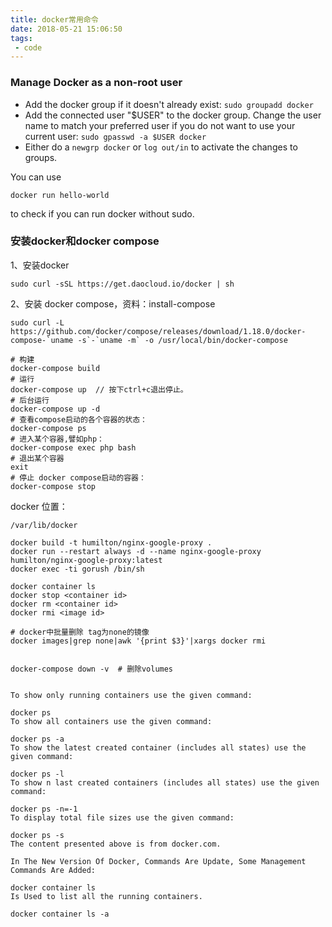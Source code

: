 ```yaml
---
title: docker常用命令
date: 2018-05-21 15:06:50
tags:
 - code
---
```


### Manage Docker as a non-root user
- Add the docker group if it doesn't already exist:
``sudo groupadd docker``
- Add the connected user "$USER" to the docker group. Change the user name to match your preferred user if you do not want to use your current user:
``sudo gpasswd -a $USER docker``
- Either do a ``newgrp docker`` or ``log out/in`` to activate the changes to groups.

You can use
```
docker run hello-world
```
to check if you can run docker without sudo.


### 安装docker和docker compose
1、安装docker
```
sudo curl -sSL https://get.daocloud.io/docker | sh
```
2、安装 docker compose，资料：install-compose
```
sudo curl -L https://github.com/docker/compose/releases/download/1.18.0/docker-compose-`uname -s`-`uname -m` -o /usr/local/bin/docker-compose
```

```
# 构建
docker-compose build
# 运行
docker-compose up  // 按下ctrl+c退出停止。
# 后台运行
docker-compose up -d
# 查看compose启动的各个容器的状态：
docker-compose ps
# 进入某个容器,譬如php：
docker-compose exec php bash
# 退出某个容器
exit
# 停止 docker compose启动的容器：
docker-compose stop
```

docker 位置：
```
/var/lib/docker

```

```
docker build -t humilton/nginx-google-proxy .
docker run --restart always -d --name nginx-google-proxy humilton/nginx-google-proxy:latest
docker exec -ti gorush /bin/sh

docker container ls
docker stop <container id>
docker rm <container id>
docker rmi <image id>

# docker中批量删除 tag为none的镜像
docker images|grep none|awk '{print $3}'|xargs docker rmi


docker-compose down -v  # 删除volumes


To show only running containers use the given command:

docker ps
To show all containers use the given command:

docker ps -a
To show the latest created container (includes all states) use the given command:

docker ps -l
To show n last created containers (includes all states) use the given command:

docker ps -n=-1
To display total file sizes use the given command:

docker ps -s
The content presented above is from docker.com.

In The New Version Of Docker, Commands Are Update, Some Management Commands Are Added:

docker container ls
Is Used to list all the running containers.

docker container ls -a
```
